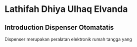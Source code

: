 # Lathifah Dhiya Ulhaq Elvanda 

## Introduction Dispenser Otomatatis

Dispenser merupakan peralatan elektronik rumah tangga yang
